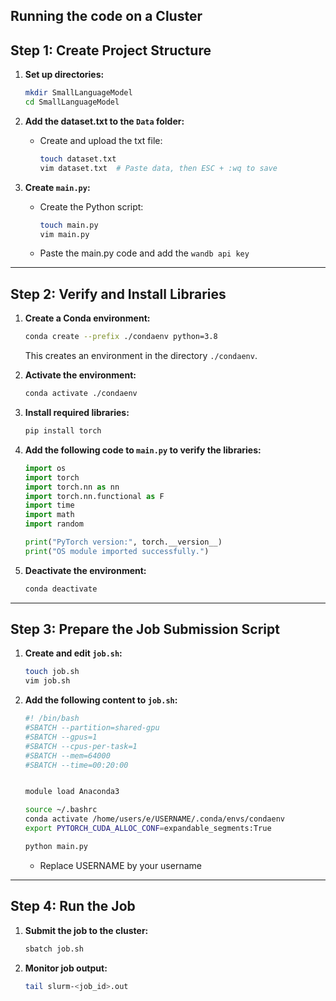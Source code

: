 
## Running the code on a Cluster


## Step 1: Create Project Structure

1. **Set up directories:**
   ```bash
   mkdir SmallLanguageModel
   cd SmallLanguageModel
   ```

2. **Add the dataset.txt to the `Data` folder:**
   - Create and upload the txt file:
     ```bash
     touch dataset.txt
     vim dataset.txt  # Paste data, then ESC + :wq to save
     ```

3. **Create `main.py`:**
   - Create the Python script:
     ```bash
     touch main.py
     vim main.py
     ```
   - Paste the main.py code and add the `wandb api key`

---

## Step 2: Verify and Install Libraries

1. **Create a Conda environment:**
   ```bash
   conda create --prefix ./condaenv python=3.8
   ```
   This creates an environment in the directory `./condaenv`.

2. **Activate the environment:**
   ```bash
   conda activate ./condaenv
   ```

3. **Install required libraries:**
   ```bash
   pip install torch
   ```

4. **Add the following code to `main.py` to verify the libraries:**
   ```python
   import os
   import torch
   import torch.nn as nn
   import torch.nn.functional as F
   import time
   import math
   import random

   print("PyTorch version:", torch.__version__)
   print("OS module imported successfully.")
   ```

5. **Deactivate the environment:**
   ```bash
   conda deactivate
   ```

---

## Step 3: Prepare the Job Submission Script

1. **Create and edit `job.sh`:**
   ```bash
   touch job.sh
   vim job.sh
   ```

2. **Add the following content to `job.sh`:**
    ```bash
    #! /bin/bash
    #SBATCH --partition=shared-gpu
    #SBATCH --gpus=1
    #SBATCH --cpus-per-task=1
    #SBATCH --mem=64000  
    #SBATCH --time=00:20:00 


    module load Anaconda3

    source ~/.bashrc
    conda activate /home/users/e/USERNAME/.conda/envs/condaenv
    export PYTORCH_CUDA_ALLOC_CONF=expandable_segments:True

    python main.py
    ```

    - Replace USERNAME by your username

---

## Step 4: Run the Job

1. **Submit the job to the cluster:**
   ```bash
   sbatch job.sh
   ```

2. **Monitor job output:**
   ```bash
   tail slurm-<job_id>.out
   ```
